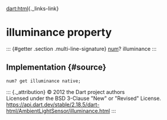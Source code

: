 [dart:html](../../dart-html/dart-html-library){._links-link}

illuminance property
====================

::: {#getter .section .multi-line-signature}
[num](../../dart-core/num-class)? illuminance
:::

Implementation {#source}
--------------

``` {.language-dart data-language="dart"}
num? get illuminance native;
```

::: {._attribution}
© 2012 the Dart project authors\
Licensed under the BSD 3-Clause \"New\" or \"Revised\" License.\
<https://api.dart.dev/stable/2.18.5/dart-html/AmbientLightSensor/illuminance.html>
:::
